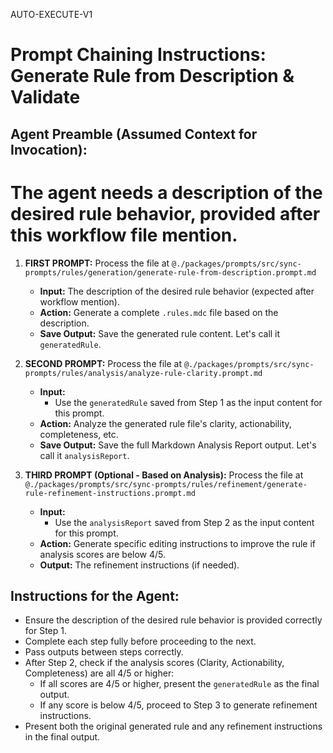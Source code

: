 AUTO-EXECUTE-V1

# Prompt Chaining Instructions: Generate Rule from Description & Validate

## Agent Preamble (Assumed Context for Invocation):
# The agent needs a description of the desired rule behavior, provided after this workflow file mention.

1.  **FIRST PROMPT:** Process the file at `@./packages/prompts/src/sync-prompts/rules/generation/generate-rule-from-description.prompt.md`
    * **Input:** The description of the desired rule behavior (expected after workflow mention).
    * **Action:** Generate a complete `.rules.mdc` file based on the description.
    * **Save Output:** Save the generated rule content. Let's call it `generatedRule`.

2.  **SECOND PROMPT:** Process the file at `@./packages/prompts/src/sync-prompts/rules/analysis/analyze-rule-clarity.prompt.md`
    * **Input:**
        * Use the `generatedRule` saved from Step 1 as the input content for this prompt.
    * **Action:** Analyze the generated rule file's clarity, actionability, completeness, etc.
    * **Save Output:** Save the full Markdown Analysis Report output. Let's call it `analysisReport`.

3.  **THIRD PROMPT (Optional - Based on Analysis):** Process the file at `@./packages/prompts/src/sync-prompts/rules/refinement/generate-rule-refinement-instructions.prompt.md`
    * **Input:**
        * Use the `analysisReport` saved from Step 2 as the input content for this prompt.
    * **Action:** Generate specific editing instructions to improve the rule if analysis scores are below 4/5.
    * **Output:** The refinement instructions (if needed).

## Instructions for the Agent:
* Ensure the description of the desired rule behavior is provided correctly for Step 1.
* Complete each step fully before proceeding to the next.
* Pass outputs between steps correctly.
* After Step 2, check if the analysis scores (Clarity, Actionability, Completeness) are all 4/5 or higher:
  * If all scores are 4/5 or higher, present the `generatedRule` as the final output.
  * If any score is below 4/5, proceed to Step 3 to generate refinement instructions.
* Present both the original generated rule and any refinement instructions in the final output. 